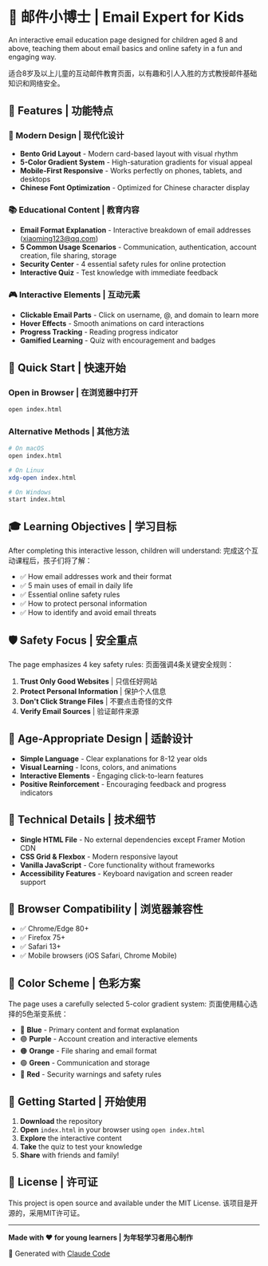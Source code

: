 # 📮 邮件小博士 | Email Expert for Kids

An interactive email education page designed for children aged 8 and above, teaching them about email basics and online safety in a fun and engaging way.

适合8岁及以上儿童的互动邮件教育页面，以有趣和引人入胜的方式教授邮件基础知识和网络安全。

## 🎯 Features | 功能特点

### 🎨 Modern Design | 现代化设计
- **Bento Grid Layout** - Modern card-based layout with visual rhythm
- **5-Color Gradient System** - High-saturation gradients for visual appeal
- **Mobile-First Responsive** - Works perfectly on phones, tablets, and desktops
- **Chinese Font Optimization** - Optimized for Chinese character display

### 📚 Educational Content | 教育内容
- **Email Format Explanation** - Interactive breakdown of email addresses (xiaoming123@qq.com)
- **5 Common Usage Scenarios** - Communication, authentication, account creation, file sharing, storage
- **Security Center** - 4 essential safety rules for online protection
- **Interactive Quiz** - Test knowledge with immediate feedback

### 🎮 Interactive Elements | 互动元素
- **Clickable Email Parts** - Click on username, @, and domain to learn more
- **Hover Effects** - Smooth animations on card interactions
- **Progress Tracking** - Reading progress indicator
- **Gamified Learning** - Quiz with encouragement and badges

## 🚀 Quick Start | 快速开始

### Open in Browser | 在浏览器中打开
```bash
open index.html
```

### Alternative Methods | 其他方法
```bash
# On macOS
open index.html

# On Linux
xdg-open index.html

# On Windows
start index.html
```

## 🎓 Learning Objectives | 学习目标

After completing this interactive lesson, children will understand:
完成这个互动课程后，孩子们将了解：

- ✅ How email addresses work and their format
- ✅ 5 main uses of email in daily life
- ✅ Essential online safety rules
- ✅ How to protect personal information
- ✅ How to identify and avoid email threats

## 🛡️ Safety Focus | 安全重点

The page emphasizes 4 key safety rules:
页面强调4条关键安全规则：

1. **Trust Only Good Websites** | 只信任好网站
2. **Protect Personal Information** | 保护个人信息
3. **Don't Click Strange Files** | 不要点击奇怪的文件
4. **Verify Email Sources** | 验证邮件来源

## 🌟 Age-Appropriate Design | 适龄设计

- **Simple Language** - Clear explanations for 8-12 year olds
- **Visual Learning** - Icons, colors, and animations
- **Interactive Elements** - Engaging click-to-learn features
- **Positive Reinforcement** - Encouraging feedback and progress indicators

## 🔧 Technical Details | 技术细节

- **Single HTML File** - No external dependencies except Framer Motion CDN
- **CSS Grid & Flexbox** - Modern responsive layout
- **Vanilla JavaScript** - Core functionality without frameworks
- **Accessibility Features** - Keyboard navigation and screen reader support

## 📱 Browser Compatibility | 浏览器兼容性

- ✅ Chrome/Edge 80+
- ✅ Firefox 75+
- ✅ Safari 13+
- ✅ Mobile browsers (iOS Safari, Chrome Mobile)

## 🎨 Color Scheme | 色彩方案

The page uses a carefully selected 5-color gradient system:
页面使用精心选择的5色渐变系统：

- 🔵 **Blue** - Primary content and format explanation
- 🟣 **Purple** - Account creation and interactive elements
- 🟠 **Orange** - File sharing and email format
- 🟢 **Green** - Communication and storage
- 🔴 **Red** - Security warnings and safety rules

## 🚀 Getting Started | 开始使用

1. **Download** the repository
2. **Open** `index.html` in your browser using `open index.html`
3. **Explore** the interactive content
4. **Take** the quiz to test your knowledge
5. **Share** with friends and family!

## 📄 License | 许可证

This project is open source and available under the MIT License.
该项目是开源的，采用MIT许可证。

---

**Made with ❤️ for young learners | 为年轻学习者用心制作**

🤖 Generated with [Claude Code](https://claude.ai/code)